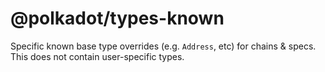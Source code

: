 # @polkadot/types-known

Specific known base type overrides (e.g. `Address`, etc) for chains & specs. This does not contain user-specific types.
